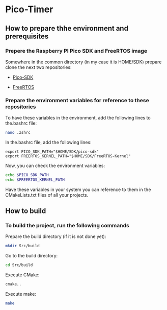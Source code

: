 # Pico-Timer

## How to prepare thhe environment and prerequisites

### Prepere the Raspberry PI Pico SDK and FreeRTOS image

Somewhere in the common directory (in my case it is HOME/SDK) prepare clone the next two repositories:

- [Pico-SDK](https://github.com/raspberrypi/pico-sdk)

- [FreeRTOS](https://github.com/FreeRTOS/FreeRTOS-Kernel)

### Prepare the environment variables for reference to these repositories

To have these variables in the environment, add the following lines to the.bashrc file:

```bash
nano .zshrc
```

In the.bashrc file, add the following lines:

```text
export PICO_SDK_PATH="$HOME/SDK/pico-sdk"
export FREERTOS_KERNEL_PATH="$HOME/SDK/FreeRTOS-Kernel"
```

Now,  you can check the environment variables:

```bash
echo $PICO_SDK_PATH
echo $FREERTOS_KERNEL_PATH
```

Have these variables in your system you can reference to them in the CMakeLists.txt files of all your projects.

## How to build

### To build the project, run the following commands

Prepare the build directory (if it is not done yet):

```bash
mkdir Src/build
```

Go to the build directory:

```bash
cd Src/build
```

Execute CMake:

```bash
cmake..
```

Execute make:

```bash
make
```
